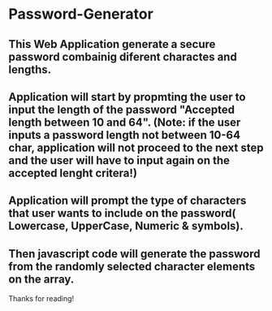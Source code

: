 # Password-Generator


## This Web Application generate a secure password combainig diferent charactes and lengths.

## Application will start by propmting the user to input the length of the password "Accepted length between 10 and 64". (Note: if the user inputs a password length not between 10-64 char, application will not proceed to the next step and the user will have to input again on the accepted lenght critera!)

## Application will  prompt the type of characters that user wants to include on the password( Lowercase, UpperCase, Numeric & symbols).

## Then javascript code will generate  the password from the randomly selected character elements on the array. 

Thanks for reading!



